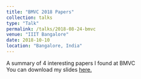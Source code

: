 ```yaml
---
title: "BMVC 2018 Papers"
collection: talks
type: "Talk"
permalink: /talks/2018-08-24-bmvc
venue: "IIIT Bangalore"
date: 2018-10-10
location: "Bangalore, India"
---
```

A summary of 4 interesting papers I found at BMVC <br/>
You can download my slides [here.](https://anshul-gupta24.github.io/files/bmvc.pdf)

